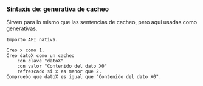 ### Sintaxis de: generativa de cacheo

Sirven para lo mismo que las sentencias de cacheo, pero aquí usadas como generativas.

```calo
Importo API nativa.

Creo x como 1.
Creo datoX como un cacheo
    con clave "datoX"
    con valor "Contenido del dato X0"
    refrescado si x es menor que 2.
Compruebo que datoX es igual que "Contenido del dato X0".
```